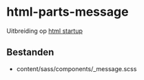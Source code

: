 html-parts-message
==================

Uitbreiding op [html startup](https://github.com/am-impact/html_startup_inuit)

Bestanden
---------
 * content/sass/components/_message.scss